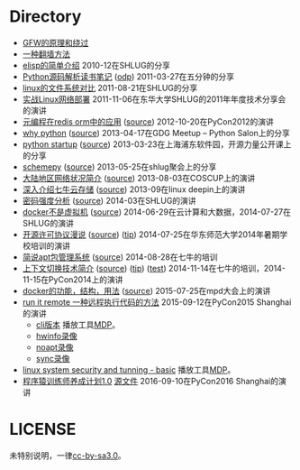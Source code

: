 # Directory

* [GFW的原理和绕过](https://raw.githubusercontent.com/shell909090/slides/master/pdf/GFW.pdf)
* [一种翻墙方法](https://raw.githubusercontent.com/shell909090/slides/master/pdf/one_way_cross_gfw.pdf)
* [elisp的简单介绍](https://raw.githubusercontent.com/shell909090/slides/master/pdf/elisp.pdf) 2010-12在SHLUG的分享
* [Python源码解析读书笔记](https://raw.githubusercontent.com/shell909090/slides/master/pdf/python_source.pdf) ([odp](https://raw.githubusercontent.com/shell909090/slides/master/pdf/python_source.odp)) 2011-03-27在五分钟的分享
* [linux的文件系统对比](https://raw.githubusercontent.com/shell909090/slides/master/pdf/linux_fs.pdf) 2011-08-21在SHLUG的分享
* [实战Linux网络部署](https://raw.githubusercontent.com/shell909090/slides/master/pdf/linux_on_net.pdf) 2011-11-06在东华大学SHLUG的2011年年度技术分享会的演讲
* [元编程在redis orm中的应用](http://htmlpreview.github.io/?https://raw.githubusercontent.com/shell909090/slides/master/md/meta.html) ([source](tree/master/md/meta.md)) 2012-10-20在PyCon2012的演讲
* [why python](http://htmlpreview.github.io/?https://raw.githubusercontent.com/shell909090/slides/master/md/why_python.html) ([source](tree/master/md/why_python.md)) 2013-04-17在GDG Meetup – Python Salon上的分享
* [python startup](http://htmlpreview.github.io/?https://raw.githubusercontent.com/shell909090/slides/master/md/python-startup.html) ([source](tree/master/md/python-startup.md)) 2013-03-23在上海浦东软件园，开源力量公开课上的分享
* [schemepy](http://htmlpreview.github.io/?https://raw.githubusercontent.com/shell909090/slides/master/md/schemepy.html) ([source](tree/master/md/schemepy.md)) 2013-05-25在shlug聚会上的分享
* [大陆地区网络状况简介](http://htmlpreview.github.io/?https://raw.githubusercontent.com/shell909090/slides/master/chinanet/chinanet.html) ([source](chinanet/chinanet.md)) 2013-08-03在COSCUP上的演讲
* [深入介绍七牛云存储](http://htmlpreview.github.io/?https://raw.githubusercontent.com/shell909090/slides/master/md/qiniu_deepin.html) ([source](tree/master/md/qiniu_deepin.md)) 2013-09在linux deepin上的演讲
* [密码强度分析](http://htmlpreview.github.io/?https://raw.githubusercontent.com/shell909090/slides/master/md/passwd.html) ([source](tree/master/md/passwd.md)) 2014-03在SHLUG的演讲
* [docker不是虚拟机](http://htmlpreview.github.io/?https://raw.githubusercontent.com/shell909090/slides/master/md/docker.html) ([source](tree/master/md/docker.md)) 2014-06-29在云计算和大数据，2014-07-27在SHLUG的演讲
* [开源许可协议漫说](http://htmlpreview.github.io/?https://raw.githubusercontent.com/shell909090/slides/master/md/lic.html) ([source](tree/master/md/lic.md)) ([tip](tree/master/md/lic_tip.md)) 2014-07-25在华东师范大学2014年暑期学校培训的演讲
* [简说apt包管理系统](http://htmlpreview.github.io/?https://raw.githubusercontent.com/shell909090/slides/master/md/apt.html) ([source](tree/master/md/apt.md)) 2014-08-28在七牛的培训
* [上下文切换技术简介](http://htmlpreview.github.io/?https://raw.githubusercontent.com/shell909090/slides/master/context/context_slide.html) ([source](context/context_slide.md)) ([tip](context/context.md)) ([test](context/context_test.md)) 2014-11-14在七牛的培训，2014-11-15在PyCon2014上的演讲
* [docker的功能，结构，用法](http://htmlpreview.github.io/?https://raw.githubusercontent.com/shell909090/slides/master/md/docker1.html) ([source](tree/master/md/docker1.md)) 2015-07-25在mpd大会上的演讲
* [run it remote  一种远程执行代码的方法](http://htmlpreview.github.io/?https://raw.githubusercontent.com/shell909090/slides/master/rir/pycon.html) 2015-09-12在PyCon2015 Shanghai的演讲
  * [cli版本](rir/cli.md) 播放工具[MDP](https://github.com/visit1985/mdp)。
  * [hwinfo录像](rir/hwinfo.rec)
  * [noapt录像](rir/noapt.rec)
  * [sync录像](rir/sync.rec)
* [linux system security and tunning - basic](tree/master/md/linuxsec_basic.md) 播放工具[MDP](https://github.com/visit1985/mdp)。
* [程序猿训练师养成计划1.0](http://shell909090.org/slides/ipynb/PyCon2016.slides.html) [源文件](blob/master/ipynb/PyCon2016.ipynb) 2016-09-10在PyCon2016 Shanghai的演讲

# LICENSE

未特别说明，一律[cc-by-sa3.0](https://creativecommons.org/licenses/by-sa/3.0/us/)。
